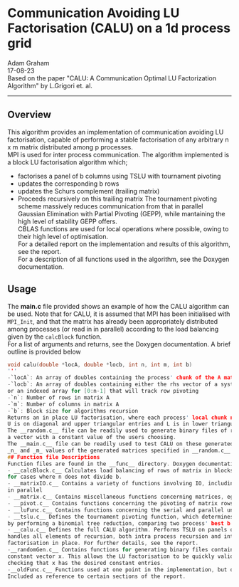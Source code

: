 # Communication Avoiding LU Factorisation (CALU) on a 1d process grid  
Adam Graham  
17-08-23  
Based on the paper "CALU: A Communication Optimal LU Factorization Algorithm" by L.Grigori et. al.
****

## Overview  
This algorithm provides an implementation of communication avoiding LU factorisation, capable of 
performing a stable factorisation of any arbitrary n x m matrix distributed among p processes.  
MPI is used for inter process communication. The algorithm implemented is a block LU factorisation
algorithm which; 
- factorises a panel of b columns using TSLU with tournament pivoting
- updates the corresponding b rows
- updates the Schurs complement (trailing matrix)
- Proceeds recursively on this trailing matrix
The tournament pivoting scheme massively reduces communication from that in parallel Gaussian
Elimination with Partial Pivoting (GEPP), while mantaining the high level of stability GEPP offers.  
CBLAS functions are used for local operations where possible, owing to their high level of optimisation.  
For a detailed report on the implementation and results of this algorithm, see the report.  
For a description of all functions used in the algorithm, see the Doxygen documentation.  
## Usage
The __main.c__ file provided shows an example of how the CALU algorithm can be used. Note that for CALU, it is 
assumed that MPI has been initialised with `MPI_Init`, and that the matrix has already been appropriately 
distributed among processes (or read in in parallel) according to the load balancing given by the `calcBlock` function.  
For a list of arguments and returns, see the Doxygen documentation. A brief outline is provided below  
```C
void calu(double *locA, double *locb, int n, int m, int b)
'''
-`locA`: An array of doubles containing the process' chunk of the A matrix to be factorised
-`locb`: An array of doubles containing either the rhs vector of a system of linear equations
or an indexed array for [0:n-1] that will track row pivoting
-`n`: Number of rows in matrix A
-`m`: Number of columns in matrix A
-`b`: Block size for algorithms recursion
Returns an in place LU factorisation, where each process' local chunk now holds a section of the LU matrix, where 
U is on diagonal and upper triangular entries and L is in lower triangular entries of the _global_ matrix.  
The __random.c__ file can be readily used to generate binary files of random matrices A and b such that Ax=b, with x being 
a vector with a constant value of the users choosing.  
The __main.c__ file can be readily used to test CALU on these generated matrices. However, the user must ensure that the 
_n_ and _m_ values of the generated matrices specified in __random.c__ match those specified in **main.c**.
## Function file Descriptions
Function files are found in the __func__ directory. Doxygen documentation is provided, as well as in file commenting
- __calcBlock.c__ Calculates load balancing of rows of matrix in blocks of b between processes. Accounts
for cases where n does not divide b.
- __matrixIO.c__ Contains a variety of functions involving IO, including MPI IO for reading/writing to files
in parallel
- __matrix.c__ Contains miscellaneous functions concerning matrices, eg. extracting blocks of the matrix.
- __pivot.c__ Contains functions concerning the pivoting of matrix rows, both in serial and in parallel.
- __luFunc.c__ Contains functions concerning the serial and parallel unpivoted LU factorisation of matrices
- __tslu.c__ Defines the tournament pivoting function, which determines the best b pivot rows of a panel
by performing a binomial tree reduction, comparing two process' best b rows at each step.
- __calu.c__ Defines the full CALU algorithm. Performs TSLU on panels of the matrix, updates relevant blocks and 
handles all elements of recursion, both intra process recursion and inter process recursion. Performs the 
factorisation in place. For further details, see the report.
-__randomGen.c__ Contains functions for generating binary files containing matrices A and b such that Ax=b for some
constant vector x. This allows the LU factorisation to be quickly validated by using it to solve the system and 
checking that x has the desired constant entries. 
-__oldFunc.c__ Functions used at one point in the implementation, but optimisations rendered them unnecessary.
Included as reference to certain sections of the report.
 


